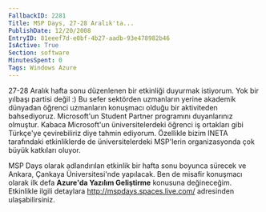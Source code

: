 ```yaml
---
FallbackID: 2281
Title: MSP Days, 27-28 Aralık'ta...
PublishDate: 12/20/2008
EntryID: 81eeef7d-e0bf-4b27-aadb-93e478982b46
IsActive: True
Section: software
MinutesSpent: 0
Tags: Windows Azure
---
```

27-28 Aralık hafta sonu düzenlenen bir etkinliği duyurmak istiyorum. Yok
bir yılbaşı partisi değil :) Bu sefer sektörden uzmanların yerine
akademik dünyadan öğrenci uzmanların konuşmacı olduğu bir aktiviteden
bahsediyoruz. Microsoft'un Student Partner programını duyanlarınız
olmuştur. Kabaca Microsoft'un üniversitelerdeki öğrenci iş ortakları
gibi Türkçe'ye çevirebiliriz diye tahmin ediyorum. Özellikle bizim INETA
tarafındaki etkinliklerde de üniversitelerdeki MSP'lerin organizasyonda
çok büyük katkıları oluyor.

MSP Days olarak adlandırılan etkinlik bir hafta sonu boyunca sürecek ve
Ankara, Çankaya Üniversitesi'nde yapılacak. Ben de misafir konuşmacı
olarak ilk defa **Azure'da Yazılım Geliştirme** konusuna değineceğim.
Etkinlikle ilgili detaylara <http://mspdays.spaces.live.com/> adresinden
ulaşabilirsiniz.


